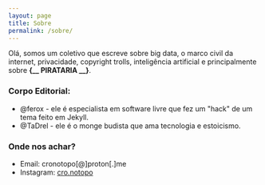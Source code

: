 ```yaml
---
layout: page
title: Sobre
permalink: /sobre/
---
```


Olá, somos um coletivo que escreve sobre big data, o marco civil da internet, privacidade, copyright trolls, inteligência artificial e principalmente sobre **{__ PIRATARIA __}**.

### Corpo Editorial:
* @ferox - ele é especialista em software livre que fez um "hack" de um tema feito em Jekyll.
* @TaDrel - ele é o monge budista que ama tecnologia e estoicismo.

### Onde nos achar?
* Email: cronotopo[@]proton[.]me
* Instagram: [cro.notopo](https://www.instagram.com/cro.notopo)
